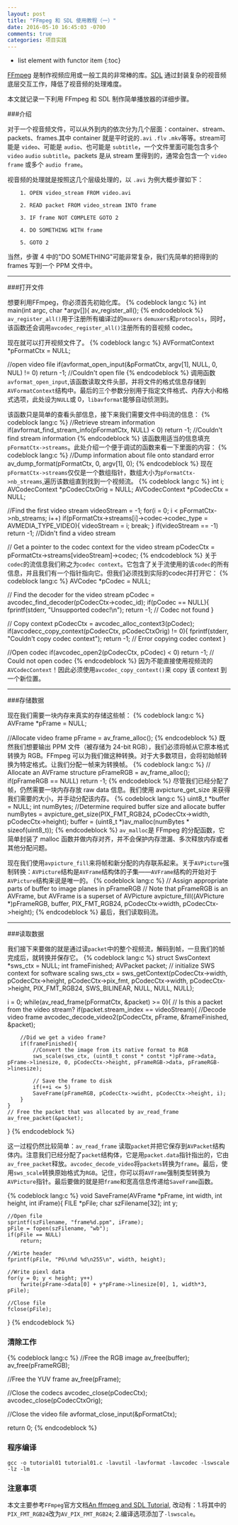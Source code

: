 ```yaml
---
layout: post
title: "FFmpeg 和 SDL 使用教程（一）"
date: 2016-05-10 16:45:03 -0700
comments: true
categories: 项目实践
---
```


* list element with functor item
{:toc}

[FFmpeg](https://ffmpeg.org/) 是制作视频应用或一般工具的非常棒的库。[SDL](https://www.libsdl.org/) 通过封装复杂的视音频底层交互工作，降低了视音频的处理难度。

本文就记录一下利用 FFmpeg 和 SDL 制作简单播放器的详细步骤。<!--more-->

###介绍

对于一个视音频文件，可以从外到内的依次分为几个层面：container、stream、packets、frames.其中 container 就是平时说的`.avi` `.flv` `.mkv`等等。stream可能是 `video`、可能是 `audio`、也可能是 `subtitle`，一个文件里面可能包含多个 `video` `audio` `subtitle`。packets 是从 stream 里得到的，通常会包含一个 `video frame` 或多个 `audio frame`。

视音频的处理就是按照这几个层级处理的，以 `.avi` 为例大概步骤如下：

        1. OPEN video_stream FROM video.avi

        2. READ packet FROM video_stream INTO frame

        3. IF frame NOT COMPLETE GOTO 2

        4. DO SOMETHING WITH frame

        5. GOTO 2

当然，步骤 4 中的"DO SOMETHING"可能非常复杂，我们先简单的把得到的 frames 写到一个 PPM 文件中。

------------

###打开文件

想要利用FFmpeg，你必须首先初始化库。
{% codeblock lang:c %}
int main(int argc, char *argv[]){
av_register_all();
{% endcodeblock %}
`av_register_all()`用于注册所有编译过的`muxers` `demuxers`和`protocols`，同时，该函数还会调用`avcodec_register_all()`注册所有的音视频 codec。

现在就可以打开视频文件了。
{% codeblock lang:c %}
AVFormatContext *pFormatCtx = NULL;

//open video file
if(avformat_open_input(&pFormatCtx, argv[1], NULL, 0, NUL) != 0)
        return -1; //Couldn't open file
{% endcodeblock %}
调用函数 `avformat_open_input`,该函数读取文件头部，并将文件的格式信息存储到`AVFormatContext`结构中。最后的三个参数分别用于指定文件格式、内存大小和格式选项，此处设为`NULL`或 0，`libavformat`能够自动侦测到。

该函数只是简单的查看头部信息，接下来我们需要文件中码流的信息：
{% codeblock lang:c %}
//Retrieve stream information
if(avformat_find_stream_info(pFormatCtx, NULL) < 0)
        return -1;      //Couldn't find stream information
{% endcodeblock %}
该函数用适当的信息填充`pFormatCtx->streams`。此处介绍一个便于调试的函数来看一下里面的内容：
{% codeblock lang:c %}
//Dump information about file onto standard error
av_dump_format(pFormatCtx, 0, argv[1], 0);
{% endcodeblock %}
现在`pFormatCtx->streams`仅仅是一个数组指针，数组大小为`pFormatCtx->nb_streams`,遍历该数组直到找到一个视频流。
{% codeblock lang:c %}
int i;
AVCodecContext *pCodecCtxOrig = NULL;
AVCodecContext *pCodecCtx     = NULL;

//Find the first video stream
videoStream = -1;
for(i = 0; i < pFormatCtx->nb_streams; i++)
	if(pFormatCtx->streams[i]->codec->codec_type = AVMEDIA_TYPE_VIDEO){
		videoStream = i;
		break;
	}
if(videoStream == -1)
	return -1; //Didn't find a video stream
	
// Get a pointer to the codec context for the video stream
pCodecCtx = pFormatCtx->streams[videoStream]->codec;
{% endcodeblock %}
关于`codec`的流信息我们称之为`codec context`。它包含了关于流使用的该`codec`的所有信息，并且我们有一个指针指向它。但我们必须找到实际的codec并打开它：
{% codeblock lang:c %}
AVCodec *pCodec = NULL;

// Find the decoder for the video stream
pCodec = avcodec_find_decoder(pCodecCtx->codec_id);
if(pCodec == NULL){
	fprintf(stderr, "Unsupported codec!\n");
	return -1;	// Codec not found
}

// Copy context
pCodecCtx = avcodec_alloc_context3(pCodec);
if(avcodecc_copy_context(pCodecCtx, pCodecCtxOrig) != 0){
	fprintf(stderr, "Couldn't copy codec context");
	return -1;	// Error copying codec context
}

//Open codec
if(avcodec_open2(pCodecCtx, pCodec) < 0)
	return -1;	// Could not open codec
{% endcodeblock %}
因为不能直接使用视频流的`AVCodecContext`！因此必须使用`avcodec_copy_context()`来 copy 该 context 到一个新位置。

----

###存储数据

现在我们需要一块内存来真实的存储这些帧：
{% codeblock lang:c %}
AVFrame *pFrame = NULL;

//Allocate video frame
pFrame = av_frame_alloc();
{% endcodeblock %}
既然我们想要输出 PPM 文件（被存储为 24-bit RGB），我们必须将帧从它原本格式转换为 RGB。FFmpeg 可以为我们做这种转换。对于大多数项目，会将初始帧转换为特定格式。让我们分配一帧来为转换帧。
{% codeblock lang:c %}
// Allocate an AVFrame structure
pFrameRGB = av_frame_alloc();
if(pFrameRGB == NULL)
	return -1;
{% endcodeblock %}
尽管我们已经分配了帧，仍然需要一块内存存放 raw data 信息。我们使用 avpicture_get_size 来获得我们需要的大小，并手动分配该内存。
{% codeblock lang:c %}
uint8_t *buffer = NULL;
int numBytes;
//Determine required buffer size and allocate buffer
numBytes = avpicture_get_size(PIX_FMT_RGB24, pCodecCtx->width, pCodecCtx->height);
buffer = (uint8_t *)av_malloc(numBytes * sizeof(uint8_t));
{% endcodeblock %}
`av_malloc`是 FFmpeg 的分配函数，它简单封装了 malloc 函数并做内存对齐，并不会保护内存泄漏、多次释放内存或者其他分配问题。

现在我们使用`avpicture_fill`来将帧和新分配的内存联系起来。关于`AVPicture`强制转换：`AVPicture`结构是`AVFrame`结构体的子集——`AVFrame`结构的开始对于`AVPicture`结构来说是唯一的。
{% codeblock lang:c %}
// Assign appropriate parts of buffer to image planes in pFrameRGB
// Note that pFrameRGB is an AVFrame, but AVFrame is a superset of AVPicture
avpicture_fill((AVPicture *)pFrameRGB, buffer, PIX_FMT_RGB24, pCodecCtx->width, pCodecCtx->height);
{% endcodeblock %}
最后，我们读取码流。

----

###读取数据

我们接下来要做的就是通过读`packet`中的整个视频流，解码到帧，一旦我们的帧完成后，就转换并保存它。
{% codeblock lang:c %}
struct SwsContext *sws_ctx = NULL;
int frameFinished;
AVPacket packet;
// initialize SWS context for software scaling
sws_ctx = sws_getContext(pCodecCtx->width, pCodecCtx->height, pCodecCtx->pix_fmt, pCodecCtx->width, pCodecCtx->height, PIX_FMT_RGB24, SWS_BILINEAR, NULL, NULL, NULL);

i = 0;
while(av_read_frame(pFormatCtx, &packet) >= 0){
	// Is this a packet from the video stream?
	if(packet.stream_index == videoStream){
		//Decode video frame
		avcodec_decode_video2(pCodecCtx, pFrame, &frameFinished, &packet);
		
		//Did we get a video frame?
		if(frameFinished){
			//Convert the image from its native format to RGB
			sws_scale(sws_ctx, (uint8_t const * contst *)pFrame->data, pFrame->linesize, 0, pCodecCtx->height, pFrameRGB->data, pFrameRGB->linesize);
			
			// Save the frame to disk
			if(++i <= 5)
			SaveFrame(pFrameRGB, pCodecCtx->widht, pCodecCtx->height, i);
		}
	}
	// Free the packet that was allocated by av_read_frame
	av_free_packet(&packet);
}
{% endcodeblock %}

这一过程仍然比较简单：`av_read_frame` 读取`packet`并把它保存到`AVPacket`结构体内。注意我们已经分配了`packet`结构体，它是用`packet.data`指针指出的，它由`av_free_packet`释放。`avcodec_decode_video`将`packets`转换为`frame`。最后，使用`sws_scale`转换原始格式为`RGB`。记住，你可以将`AVFrame`强制类型转换为`AVPicture`指针。最后要做的就是把`frame`和宽高信息传递给`SaveFrame`函数。

{% codeblock lang:c %}
void SaveFrame(AVFrame *pFrame, int width, int height, int iFrame){
    FILE *pFile;
    char szFilename[32];
    int y;

    //Open file
    sprintf(szFilename, "frame%d.ppm", iFrame);
    pFile = fopen(szFilename, "wb");
    if(pFile == NULL)
        return;

    //Wirte header
    fprintf(pFile, "P6\n%d %d\n255\n", width, height);

    //Write piexl data
    for(y = 0; y < height; y++)
        fwrite(pFrame->data[0] + y*pFrame->linesize[0], 1, width*3, pFile);

    //Close file
    fclose(pFile);
}
{% endcodeblock %}

### 清除工作

{% codeblock lang:c %}
//Free the RGB image
av_free(buffer);
av_free(pFrameRGB);

//Free the YUV frame
av_free(pFrame);

//Close the codecs
avcodec_close(pCodecCtx);
avcodec_close(pCodecCtxOrig);

//Close the video file
avformat_close_input(&pFormatCtx);

return 0;
{% endcodeblock %}

### 程序编译

```
gcc -o tutorial01 tutorial01.c -lavutil -lavformat -lavcodec -lswscale -lz -lm
```

### 注意事项

本文主要参考`FFmpeg`官方文档[An ffmpeg and SDL Tutorial](http://dranger.com/ffmpeg/tutorial01.html), 改动有：1.将其中的`PIX_FMT_RGB24`改为`AV_PIX_FMT_RGB24`; 2.编译选项添加了`-lswscale`。
